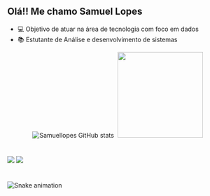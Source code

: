 ## Olá!! Me chamo Samuel Lopes

- 💻 Objetivo de atuar na área de tecnologia com foco em dados
- 📚 Estutante de Análise e desenvolvimento de sistemas

<div align="center">

![Samuellopes GitHub stats](https://github-readme-stats.vercel.app/api?username=samuelllopes&show_icons=true&theme=dark) <img height="170em">
  <img height="195em" src="https://github-readme-stats.vercel.app/api/top-langs/?username=samuelllopes&layout=compact&langs_count=7&theme=dark"/> 
</div>

#
<div> 

  <a href = "mailto:contato.lopessamuel@gmail.com"><img src="https://img.shields.io/badge/-Gmail-%23333?style=for-the-badge&logo=gmail&logoColor=white" target="_blank"></a>
  <a href="https://www.linkedin.com/in/samuel-lopes-nazario/" target="_blank"><img src="https://img.shields.io/badge/-LinkedIn-%230077B5?style=for-the-badge&logo=linkedin&logoColor=white" target="_blank"></a> 

 #
 
![Snake animation](https://github.com/samuelllopes/samuelllopes/blob/output/github-contribution-grid-snake.svg)
